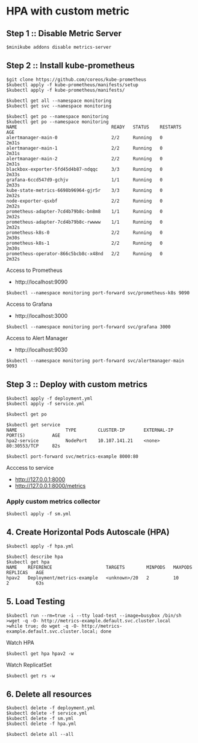 # HPA with custom metric

## Step 1 :: Disable Metric Server
```
$minikube addons disable metrics-server
```

## Step 2 :: Install kube-prometheus
```
$git clone https://github.com/coreos/kube-prometheus
$kubectl apply -f kube-prometheus/manifests/setup
$kubectl apply -f kube-prometheus/manifests/

$kubectl get all --namespace monitoring
$kubectl get svc --namespace monitoring

$kubectl get po --namespace monitoring
$kubectl get po --namespace monitoring
NAME                                   READY   STATUS    RESTARTS   AGE
alertmanager-main-0                    2/2     Running   0          2m31s
alertmanager-main-1                    2/2     Running   0          2m31s
alertmanager-main-2                    2/2     Running   0          2m31s
blackbox-exporter-5fd45d4b87-ndqqc     3/3     Running   0          2m33s
grafana-6ccd547d9-gchjv                1/1     Running   0          2m33s
kube-state-metrics-6698b96964-gjr5r    3/3     Running   0          2m32s
node-exporter-qsxbf                    2/2     Running   0          2m32s
prometheus-adapter-7cd4b79b8c-bn8m8    1/1     Running   0          2m32s
prometheus-adapter-7cd4b79b8c-rwwww    1/1     Running   0          2m32s
prometheus-k8s-0                       2/2     Running   0          2m30s
prometheus-k8s-1                       2/2     Running   0          2m30s
prometheus-operator-866c5bcb8c-x48nd   2/2     Running   0          2m32s
```

Access to Prometheus
* http://localhost:9090
```
$kubectl --namespace monitoring port-forward svc/prometheus-k8s 9090
```

Access to Grafana
* http://localhost:3000
```
$kubectl --namespace monitoring port-forward svc/grafana 3000
```

Access to Alert Manager
* http://localhost:9030
```
$kubectl --namespace monitoring port-forward svc/alertmanager-main 9093
```

## Step 3 :: Deploy with custom metrics

```
$kubectl apply -f deployment.yml
$kubectl apply -f service.yml

$kubectl get po

$kubectl get service
NAME                  TYPE        CLUSTER-IP       EXTERNAL-IP   PORT(S)          AGE
hpa2-service          NodePort    10.107.141.21    <none>        80:30553/TCP     82s
```

```
$kubectl port-forward svc/metrics-example 8000:80
```
Acccess to service
* http://127.0.0.1:8000
* http://127.0.0.1:8000/metrics

### Apply custom metrics collector
```
$kubectl apply -f sm.yml
```

## 4. Create Horizontal Pods Autoscale (HPA)
```
$kubectl apply -f hpa.yml

$kubectl describe hpa
$kubectl get hpa
NAME    REFERENCE                    TARGETS        MINPODS   MAXPODS   REPLICAS   AGE
hpav2   Deployment/metrics-example   <unknown>/20   2         10        2          63s
```

## 5. Load Testing
```
$kubectl run --rm=true -i --tty load-test --image=busybox /bin/sh
>wget -q -O- http://metrics-example.default.svc.cluster.local
>while true; do wget -q -O- http://metrics-example.default.svc.cluster.local; done
```

Watch HPA
```
$kubectl get hpa hpav2 -w
```

Watch ReplicatSet
```
$kubectl get rs -w
```

## 6. Delete all resources
```
$kubectl delete -f deployment.yml
$kubectl delete -f service.yml
$kubectl delete -f sm.yml
$kubectl delete -f hpa.yml

$kubectl delete all --all
```